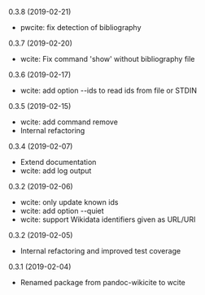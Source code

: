 0.3.8 (2019-02-21)

* pwcite: fix detection of bibliography

0.3.7 (2019-02-20)

* wcite: Fix command 'show' without bibliography file

0.3.6 (2019-02-17)

* wcite: add option --ids to read ids from file or STDIN

0.3.5 (2019-02-15)

* wcite: add command remove
* Internal refactoring

0.3.4 (2019-02-07)

* Extend documentation
* wcite: add log output

0.3.2 (2019-02-06)

* wcite: only update known ids
* wcite: add option --quiet
* wcite: support Wikidata identifiers given as URL/URI

0.3.2 (2019-02-05)

* Internal refactoring and improved test coverage

0.3.1 (2019-02-04)

* Renamed package from pandoc-wikicite to wcite
